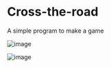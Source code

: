 # Cross-the-road
A simple program to make a game

![image](https://github.com/Coder-5657/Cross-the-road/assets/157788773/bc078966-376b-408d-bde4-b3783f5508b2)

![image](https://github.com/Coder-5657/Cross-the-road/assets/157788773/67a1542f-a776-4b69-a4e6-eda5e4b583c7)

